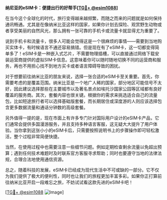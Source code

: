 **纳尼亚的eSIM卡：便捷出行的好帮手[[TG💪+ @esim1088](https://t.me/s/esim1088)]**

在当今这个全球化的时代，旅行变得越来越频繁，而随之而来的问题就是如何保持通讯畅通。尤其是在像纳米比亚这样的国家，如果你计划去探险、观赏野生动物或者享受美丽的自然风光，那么拥有一张可靠的手机卡或流量卡就显得尤为重要了。

说到手机卡和流量卡，很多人可能会觉得这是一个很麻烦的事情——需要到当地购买实体卡，有时候语言不通还容易搞错。但是现在有了eSIM卡，这一切都变得简单多了！eSIM卡是一种嵌入式芯片，不需要物理插槽，可以直接通过网络下载安装运营商提供的虚拟SIM卡信息。这意味着你可以随时随地切换不同的运营商和服务，再也不用担心找不到地方买卡或者语言障碍导致的困扰。

对于想要前往纳米比亚的朋友来说，选择一张合适的eSIM卡至关重要。首先，你需要考虑的是覆盖范围。纳米比亚是一个地广人稀的国家，部分地区可能信号不太好，因此建议选择那些在主要城市以及著名景点如埃托沙国家公园等区域都有良好覆盖的服务商。其次，套餐内容也很关键。根据你的需求来挑选适合自己的流量包，比如短途旅行者可以选择基础版套餐，而长期居住或深度游的人则应该选择包含更多数据流量和通话分钟数的高级套餐。

另外值得一提的是，现在市面上有许多专门针对国际用户设计的eSIM卡产品，它们通常会提供多国漫游服务，并且支持多种语言客服，这无疑大大提升了用户体验。当你拿到这张小小的eSIM卡后，只需要按照说明书上的步骤操作即可轻松激活，整个过程非常简便快捷。

当然，在使用过程中也需要注意一些细节问题。例如定期检查剩余流量以免超出预算；遇到任何技术难题时及时联系官方客服寻求帮助；同时也要遵守当地的法律法规，合理合法地使用通信资源。

总之，随着科技的发展，eSIM卡已经成为现代生活中不可或缺的一部分。它不仅为我们提供了极大的便利性，同时也让我们的旅程更加丰富多彩。如果你正打算前往纳米比亚开启一段难忘之旅，不妨试试看这款先进的eSIM卡吧！

[[TG💪+ @esim1088](https://t.me/s/esim1088) ![Image](https://i.postimg.cc/4NQfJmqS/Snipaste-2025-05-13-00-14-12.png)]